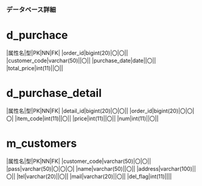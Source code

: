 ### データベース詳細

# d_purchace
|属性名|型|PK|NN|FK|
|order_id|bigint(20)|〇|〇||
|customer_code|varchar(50)||〇||
|purchase_date|date||〇||
|total_price|int(11)||〇||

# d_purchase_detail
|属性名|型|PK|NN|FK|
|detail_id|bigint(20)|〇|〇||
|order_id|bigint(20)|〇|〇|〇|
|item_code|int(11)||〇||
|price|int(11)||〇||
|num|int(11)||〇||

# m_customers
|属性名|型|PK|NN|FK|
|customer_code|varchar(50)|〇|〇||
|pass|varchar(50)|〇|〇|〇|
|name|varchar(50)||〇||
|address|varchar(100)||〇||
|tel|varchar(20)||〇||
|mail|varchar(20)||〇||
|del_flag|int(11)||||
